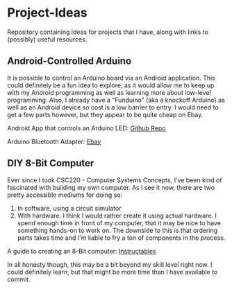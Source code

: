 # Project-Ideas
Repository containing ideas for projects that I have, along with links to (possibly) useful resources.

## Android-Controlled Arduino
It is possible to control an Arduino board via an Android application. This could definitely be a fun idea to explore, as it would allow me to keep up with my Android programming as well as learning more about low-level programming. Also, I already have a "Funduino" (aka a knockoff Arduino) as well as an Android device so cost is a low barrier to entry. I would need to get a few parts however, but they appear to be quite cheap on Ebay.

Android App that controls an Arduino LED: [Github Repo](https://github.com/Mayoogh/Arduino-Bluetooth-Basic)

Arduino Bluetooth Adapter: [Ebay](http://www.ebay.com/itm/like/201087321651?lpid=82&chn=ps&ul_noapp=true)


## DIY 8-Bit Computer
Ever since I took CSC220 - Computer Systems Concepts, I've been kind of fascinated with building my own computer. As I see it now, there are two pretty accessible mediums for doing so:
1) In software, using a circuit simulator
2) With hardware.
I think I would rather create it using actual hardware. I spend enough time in front of my computer, that it may be nice to have something hands-on to work on. The downside to this is that ordering parts takes time and I'm liable to fry a ton of components in the process.

A guide to creating an 8-Bit computer: [Instructables](http://www.instructables.com/id/How-to-Build-an-8-Bit-Computer/?ALLSTEPS)

In all honesty though, this may be a bit beyond my skill level right now. I could definitely learn, but that might be more time than I have available to commit.
